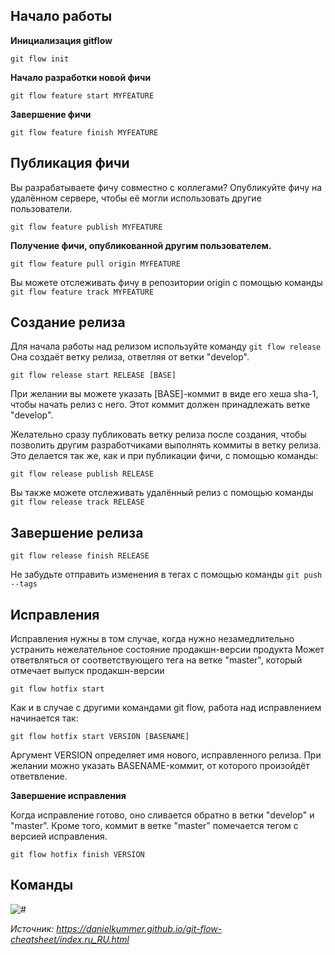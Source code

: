 ## Начало работы

**Инициализация gitflow**

```git flow init```

**Начало разработки новой фичи**

```git flow feature start MYFEATURE```

**Завершение фичи**

```git flow feature finish MYFEATURE```

## Публикация фичи

Вы разрабатываете фичу совместно с коллегами? 
Опубликуйте фичу на удалённом сервере, чтобы её могли использовать другие пользователи.

```git flow feature publish MYFEATURE```

**Получение фичи, опубликованной другим пользователем.**

```git flow feature pull origin MYFEATURE```

Вы можете отслеживать фичу в репозитории origin с помощью команды `git flow feature track MYFEATURE`

## Создание релиза

Для начала работы над релизом используйте команду `git flow release` Она создаёт ветку релиза, ответляя от ветки "develop".

```git flow release start RELEASE [BASE]```

При желании вы можете указать [BASE]-коммит в виде его хеша sha-1, чтобы начать релиз с него. Этот коммит должен принадлежать ветке "develop".

Желательно сразу публиковать ветку релиза после создания, чтобы позволить другим разработчиками выполнять коммиты в ветку релиза. Это делается так же, как и при публикации фичи, с помощью команды:

```git flow release publish RELEASE```

Вы также можете отслеживать удалённый релиз с помощью команды `git flow release track RELEASE`

## Завершение релиза

```git flow release finish RELEASE```

Не забудьте отправить изменения в тегах с помощью команды `git push --tags`

## Исправления

Исправления нужны в том случае, когда нужно незамедлительно устранить нежелательное состояние продакшн-версии продукта
Может ответвляться от соответствующего тега на ветке "master", который отмечает выпуск продакшн-версии

```git flow hotfix start```

Как и в случае с другими командами git flow, работа над исправлением начинается так:

```git flow hotfix start VERSION [BASENAME]```

Аргумент VERSION определяет имя нового, исправленного релиза.
При желании можно указать BASENAME-коммит, от которого произойдёт ответвление.

**Завершение исправления**

Когда исправление готово, оно сливается обратно в ветки "develop" и "master". Кроме того, коммит в ветке "master" помечается тегом с версией исправления.

```git flow hotfix finish VERSION```

## Команды

![#](https://danielkummer.github.io/git-flow-cheatsheet/img/git-flow-commands.png)

_Источник: https://danielkummer.github.io/git-flow-cheatsheet/index.ru_RU.html_